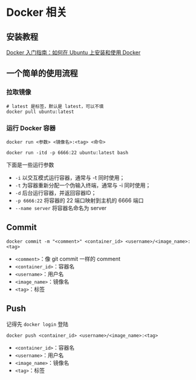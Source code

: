 # Docker 相关

## 安装教程

[Docker 入门指南：如何在 Ubuntu 上安装和使用 Docker](https://kalasearch.cn/community/tutorials/how-to-install-and-use-docker-on-ubuntu/)

## 一个简单的使用流程

### 拉取镜像

```shell
# latest 是标签，默认是 latest，可以不填
docker pull ubuntu:latest
```

### 运行 Docker 容器

```shell
docker run <参数> <镜像名>:<tag> <命令>

docker run -itd -p 6666:22 ubuntu:latest bash
```
下面是一些运行参数

* `-i` 以交互模式运行容器，通常与 -t 同时使用；
* `-t` 为容器重新分配一个伪输入终端，通常与 -i 同时使用；
* `-d` 后台运行容器，并返回容器ID；
* `-p 6666:22` 将容器的 22 端口映射到主机的 6666 端口
* `--name server` 将容器名命名为 server

## Commit

```shell
docker commit -m "<comment>" <container_id> <username>/<image_name>:<tag>
```

* `<comment>`：像 git commit 一样的 comment
* `<container_id>`：容器名
* `<username>`：用户名
* `<image_name>`：镜像名
* `<tag>`：标签


## Push

记得先 `docker login` 登陆

```shell
docker push <container_id> <username>/<image_name>:<tag>
```

* `<container_id>`：容器名
* `<username>`：用户名
* `<image_name>`：镜像名
* `<tag>`：标签